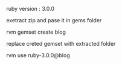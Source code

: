 ruby version : 3.0.0

exetract zip and pase it in gems folder

rvm gemset create blog

replace creted gemset with extracted folder

rvm use ruby-3.0.0@blog